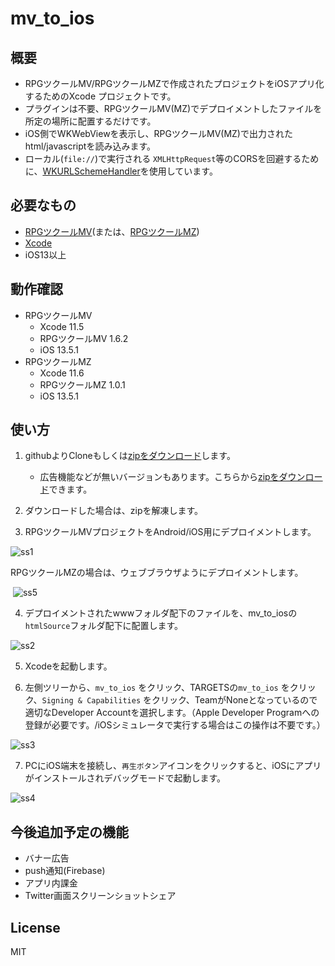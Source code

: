# mv_to_ios


## 概要
* RPGツクールMV/RPGツクールMZで作成されたプロジェクトをiOSアプリ化するためのXcode プロジェクトです。
* プラグインは不要、RPGツクールMV(MZ)でデプロイメントしたファイルを所定の場所に配置するだけです。
* iOS側でWKWebViewを表示し、RPGツクールMV(MZ)で出力されたhtml/javascriptを読み込みます。
* ローカル(`file://`)で実行される `XMLHttpRequest`等のCORSを回避するために、[WKURLSchemeHandler](https://developer.apple.com/documentation/webkit/wkurlschemehandler)を使用しています。



## 必要なもの

* [RPGツクールMV](https://tkool.jp/mv/)(または、[RPGツクールMZ](https://tkool.jp/mz/))
* [Xcode](https://apps.apple.com/jp/app/xcode/id497799835?mt=12)
* iOS13以上



## 動作確認

- RPGツクールMV
  - Xcode 11.5
  - RPGツクールMV 1.6.2
  - iOS 13.5.1
- RPGツクールMZ
  - Xcode 11.6
  - RPGツクールMZ 1.0.1
  - iOS 13.5.1


## 使い方

1. githubよりCloneもしくは[zipをダウンロード](https://github.com/waffs702/mv_to_ios/archive/master.zip)します。
    - 広告機能などが無いバージョンもあります。こちらから[zipをダウンロード](https://github.com/waffs702/mv_to_ios/archive/vanilla.zip)できます。

2. ダウンロードした場合は、zipを解凍します。

3. RPGツクールMVプロジェクトをAndroid/iOS用にデプロイメントします。

![ss1](https://raw.githubusercontent.com/wiki/waffs702/mv_to_ios/images/ss1.jpg)

​	RPGツクールMZの場合は、ウェブブラウザようにデプロイメントします。

​	![ss5](https://raw.githubusercontent.com/wiki/waffs702/mv_to_ios/images/ss5.jpg)

4. デプロイメントされたwwwフォルダ配下のファイルを、mv_to_iosの`htmlSource`フォルダ配下に配置します。

![ss2](https://raw.githubusercontent.com/wiki/waffs702/mv_to_ios/images/ss2.jpg)

5. Xcodeを起動します。

6. 左側ツリーから、`mv_to_ios` をクリック、TARGETSの`mv_to_ios` をクリック、`Signing & Capabilities` をクリック、TeamがNoneとなっているので適切なDeveloper Accountを選択します。（Apple Developer Programへの登録が必要です。/iOSシミュレータで実行する場合はこの操作は不要です。）

![ss3](https://raw.githubusercontent.com/wiki/waffs702/mv_to_ios/images/ss3.jpg)

7. PCにiOS端末を接続し、`再生ボタン`アイコンをクリックすると、iOSにアプリがインストールされデバッグモードで起動します。

![ss4](https://raw.githubusercontent.com/wiki/waffs702/mv_to_ios/images/ss4.jpg)


## 今後追加予定の機能

- バナー広告
- push通知(Firebase)
- アプリ内課金
- Twitter画面スクリーンショットシェア



## License
MIT